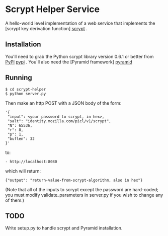 # Scrypt Helper Service

A hello-world level implementation of a web service that implements the [scrypt key derivation function] [scrypt] .

[scrypt]: http://en.wikipedia.org/wiki/Scrypt

## Installation

You'll need to grab the Python scrypt library version 0.6.1 or better from [PyPI] [pypi] . You'll also need the [Pyramid framework] [pyramid]

[pypi]: https://pypi.python.org/pypi/scrypt/0.6.1
[pyramid]: https://pypi.python.org/pypi/pyramid

## Running

    $ cd scrypt-helper
    $ python server.py


Then make an http POST with a JSON body of the form:

    '{
     "input": <your password to scrypt, in hex>,
     "salt": "identity.mozilla.com/picl/v1/scrypt",
     "N": 65536,
     "r": 8,
     "p": 1,
     "buflen": 32
    }'

to:

    - http://localhost:8080

which will return:

    {"output": "return-value-from-scrypt-algorithm, also in hex"}

(Note that all of the inputs to scrypt except the password are hard-coded; you must modify validate_parameters in server.py if you wish to change any of them.)

## TODO
Write setup.py to handle scrypt and Pyramid installation.